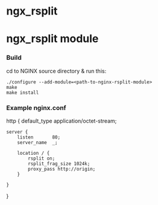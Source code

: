 ngx_rsplit
==========

# ngx_rsplit module

### Build

cd to NGINX source directory & run this:

    ./configure --add-module=<path-to-nginx-rsplit-module>
    make
    make install

### Example nginx.conf


http {
    default_type  application/octet-stream;

    server {
        listen       80;
        server_name  _;

        location / {
            rsplit on;
            rsplit_frag_size 1024k;
            proxy_pass http://origin;
        }

    }
}
